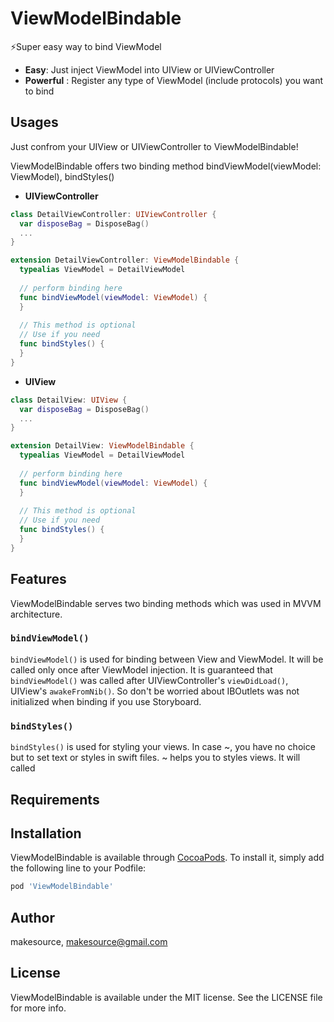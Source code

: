 # ViewModelBindable
⚡️Super easy way to bind ViewModel
* **Easy**: Just inject ViewModel into UIView or UIViewController
* **Powerful** : Register any type of ViewModel (include protocols) you want to bind

## Usages
Just confrom your UIView or UIViewController to ViewModelBindable!

ViewModelBindable offers two binding method bindViewModel(viewModel: ViewModel), bindStyles()


- **UIViewController**
```swift
class DetailViewController: UIViewController {
  var disposeBag = DisposeBag()
  ...
}

extension DetailViewController: ViewModelBindable {
  typealias ViewModel = DetailViewModel
  
  // perform binding here
  func bindViewModel(viewModel: ViewModel) {
  }
  
  // This method is optional
  // Use if you need
  func bindStyles() {
  }
}
```
- **UIView**
```swift
class DetailView: UIView {
  var disposeBag = DisposeBag()
  ...
}

extension DetailView: ViewModelBindable {
  typealias ViewModel = DetailViewModel
  
  // perform binding here
  func bindViewModel(viewModel: ViewModel) {
  }
  
  // This method is optional
  // Use if you need
  func bindStyles() {
  }
}
```

## Features

ViewModelBindable serves two binding methods which was used in MVVM architecture.

### `bindViewModel()`
`bindViewModel()` is used for binding between View and ViewModel.
It will be called only once after ViewModel injection. 
It is guaranteed that `bindViewModel()` was called after UIViewController's `viewDidLoad()`, UIView's `awakeFromNib()`. So don't be worried about IBOutlets was not initialized when binding if you use Storyboard.

### `bindStyles()`
`bindStyles()` is used for styling your views. In case ~, you have no choice but to set text or styles in swift files. ~ helps you to styles views. It will called


## Requirements

## Installation

ViewModelBindable is available through [CocoaPods](http://cocoapods.org). To install
it, simply add the following line to your Podfile:

```ruby
pod 'ViewModelBindable'
```

## Author

makesource, makesource@gmail.com

## License

ViewModelBindable is available under the MIT license. See the LICENSE file for more info.
